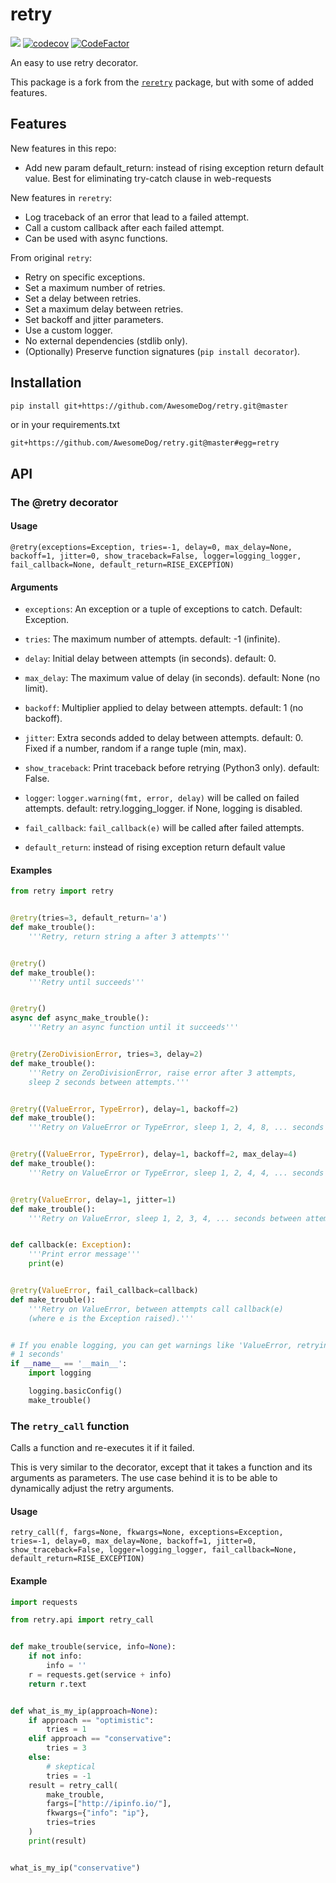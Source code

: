 # retry

![](https://github.com/AwesomeDog/retry/workflows/build/badge.svg)
[![codecov](https://codecov.io/gh/AwesomeDog/retry/branch/master/graph/badge.svg)](https://codecov.io/gh/AwesomeDog/retry)
[![CodeFactor](https://www.codefactor.io/repository/github/leshchenko1979/reretry/badge)](https://www.codefactor.io/repository/github/AwesomeDog/retry)

An easy to use retry decorator.

This package is a fork from the [`reretry`](https://github.com/leshchenko1979/reretry.git) package, but with some of
added features.

## Features

New features in this repo:

- Add new param default_return: instead of rising exception return default value. Best for eliminating try-catch clause
  in web-requests

New features in `reretry`:

- Log traceback of an error that lead to a failed attempt.
- Call a custom callback after each failed attempt.
- Can be used with async functions.

From original `retry`:

- Retry on specific exceptions.
- Set a maximum number of retries.
- Set a delay between retries.
- Set a maximum delay between retries.
- Set backoff and jitter parameters.
- Use a custom logger.
- No external dependencies (stdlib only).
- (Optionally) Preserve function signatures (`pip install decorator`).

## Installation

```bash
pip install git+https://github.com/AwesomeDog/retry.git@master
```

or in your requirements.txt

```text
git+https://github.com/AwesomeDog/retry.git@master#egg=retry
```

## API

### The @retry decorator

#### Usage

`@retry(exceptions=Exception, tries=-1, delay=0, max_delay=None, backoff=1, jitter=0, show_traceback=False, logger=logging_logger, fail_callback=None, default_return=RISE_EXCEPTION)`

#### Arguments

- `exceptions`: An exception or a tuple of exceptions to catch. Default: Exception.

- `tries`: The maximum number of attempts. default: -1 (infinite).

- `delay`: Initial delay between attempts (in seconds). default: 0.

- `max_delay`: The maximum value of delay (in seconds). default: None (no limit).

- `backoff`: Multiplier applied to delay between attempts. default: 1 (no backoff).

- `jitter`: Extra seconds added to delay between attempts. default: 0. Fixed if a number, random if a range tuple (min,
  max).

- `show_traceback`: Print traceback before retrying (Python3 only). default: False.

- `logger`: `logger.warning(fmt, error, delay)` will be called on failed attempts. default: retry.logging_logger. if
  None, logging is disabled.

- `fail_callback`: `fail_callback(e)` will be called after failed attempts.

- `default_return`: instead of rising exception return default value

#### Examples

```python
from retry import retry


@retry(tries=3, default_return='a')
def make_trouble():
    '''Retry, return string a after 3 attempts'''


@retry()
def make_trouble():
    '''Retry until succeeds'''


@retry()
async def async_make_trouble():
    '''Retry an async function until it succeeds'''


@retry(ZeroDivisionError, tries=3, delay=2)
def make_trouble():
    '''Retry on ZeroDivisionError, raise error after 3 attempts,
    sleep 2 seconds between attempts.'''


@retry((ValueError, TypeError), delay=1, backoff=2)
def make_trouble():
    '''Retry on ValueError or TypeError, sleep 1, 2, 4, 8, ... seconds between attempts.'''


@retry((ValueError, TypeError), delay=1, backoff=2, max_delay=4)
def make_trouble():
    '''Retry on ValueError or TypeError, sleep 1, 2, 4, 4, ... seconds between attempts.'''


@retry(ValueError, delay=1, jitter=1)
def make_trouble():
    '''Retry on ValueError, sleep 1, 2, 3, 4, ... seconds between attempts.'''


def callback(e: Exception):
    '''Print error message'''
    print(e)


@retry(ValueError, fail_callback=callback)
def make_trouble():
    '''Retry on ValueError, between attempts call callback(e)
    (where e is the Exception raised).'''


# If you enable logging, you can get warnings like 'ValueError, retrying in
# 1 seconds'
if __name__ == '__main__':
    import logging

    logging.basicConfig()
    make_trouble()
```

### The `retry_call` function

Calls a function and re-executes it if it failed.

This is very similar to the decorator, except that it takes a function and its arguments as parameters. The use case
behind it is to be able to dynamically adjust the retry arguments.

#### Usage

`retry_call(f, fargs=None, fkwargs=None, exceptions=Exception, tries=-1, delay=0, max_delay=None, backoff=1, jitter=0, show_traceback=False, logger=logging_logger, fail_callback=None, default_return=RISE_EXCEPTION)`

#### Example

```python
import requests

from retry.api import retry_call


def make_trouble(service, info=None):
    if not info:
        info = ''
    r = requests.get(service + info)
    return r.text


def what_is_my_ip(approach=None):
    if approach == "optimistic":
        tries = 1
    elif approach == "conservative":
        tries = 3
    else:
        # skeptical
        tries = -1
    result = retry_call(
        make_trouble,
        fargs=["http://ipinfo.io/"],
        fkwargs={"info": "ip"},
        tries=tries
    )
    print(result)


what_is_my_ip("conservative")
```
